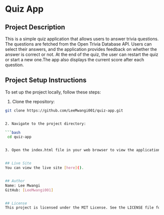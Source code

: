 # Quiz App


## Project Description


This is a simple quiz application that allows users to answer trivia questions. The questions are fetched from the Open Trivia Database API. Users can select their answers, and the application provides feedback on whether the answer is correct or not. At the end of the quiz, the user can restart the quiz or start a new one.The app also displays the current score after each question.


## Project Setup Instructions


To set up the project locally, follow these steps:


1. Clone the repository:


  ```bash
  git clone https://github.com/LeeMwangi001/quiz-app.git


2. Navigate to the project directory:

  ```bash
   cd quiz-app


3. Open the index.html file in your web browser to view the application.


## Live Site
You can view the live site [here]().


## Author
Name: Lee Mwangi
GitHub: [LeeMwangi001]


## License
This project is licensed under the MIT License. See the LICENSE file for details.
